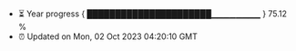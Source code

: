- ⏳ Year progress { ██████████████████████▁▁▁▁▁▁▁▁ } 75.12 %
- ⏰ Updated on Mon, 02 Oct 2023 04:20:10 GMT

